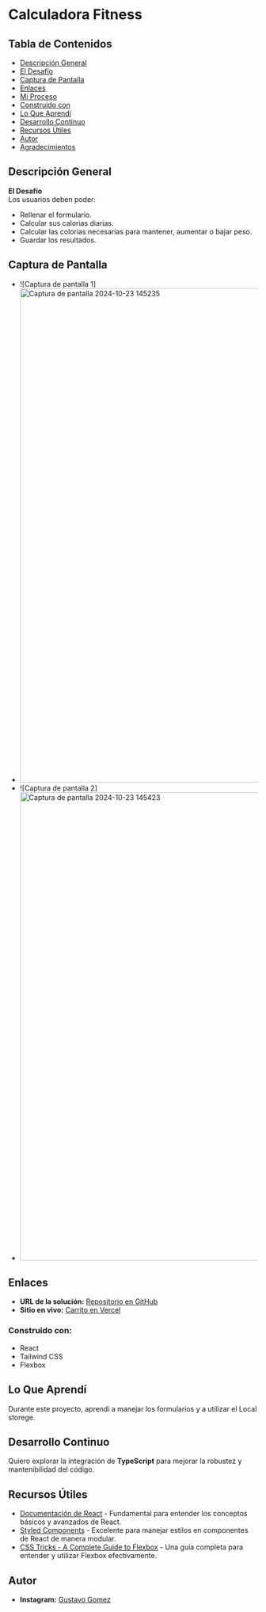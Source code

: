# Calculadora Fitness

## Tabla de Contenidos
- [Descripción General](#descripción-general)
- [El Desafío](#el-desafío)
- [Captura de Pantalla](#captura-de-pantalla)
- [Enlaces](#enlaces)
- [Mi Proceso](#mi-proceso)
- [Construido con](#construido-con)
- [Lo Que Aprendí](#lo-que-aprendí)
- [Desarrollo Continuo](#desarrollo-continuo)
- [Recursos Útiles](#recursos-útiles)
- [Autor](#autor)
- [Agradecimientos](#agradecimientos)

## Descripción General
**El Desafío**  
Los usuarios deben poder:
- Rellenar el formulario.
- Calcular sus calorias diarias.
- Calcular las colorias necesarias para mantener, aumentar o bajar peso.
- Guardar los resultados.

## Captura de Pantalla
- ![Captura de pantalla 1]
- <img width="998" alt="Captura de pantalla 2024-10-23 145235" src="https://github.com/user-attachments/assets/09eee680-16f8-4150-96c8-0f4cafc51e43">
- ![Captura de pantalla 2]
- <img width="946" alt="Captura de pantalla 2024-10-23 145423" src="https://github.com/user-attachments/assets/67ae79b5-79cb-4af6-9b94-28196fa6888c">

## Enlaces
- **URL de la solución:** [Repositorio en GitHub](https://github.com/Gustavogomez195/calculadora-fit)
- **Sitio en vivo:** [Carrito en Vercel](https://carrito-orcin.vercel.app/)

### Construido con:
- React
- Tailwind CSS
- Flexbox

## Lo Que Aprendí
Durante este proyecto, aprendi a manejar los formularios y a utilizar el Local storege.
## Desarrollo Continuo
Quiero explorar la integración de **TypeScript** para mejorar la robustez y mantenibilidad del código.

## Recursos Útiles
- [Documentación de React](https://reactjs.org/) - Fundamental para entender los conceptos básicos y avanzados de React.
- [Styled Components](https://styled-components.com/) - Excelente para manejar estilos en componentes de React de manera modular.
- [CSS Tricks - A Complete Guide to Flexbox](https://css-tricks.com/snippets/css/a-guide-to-flexbox/) - Una guía completa para entender y utilizar Flexbox efectivamente.

## Autor
- **Instagram:** [Gustavo Gomez](https://www.instagram.com/gustavogomezzz_/)
